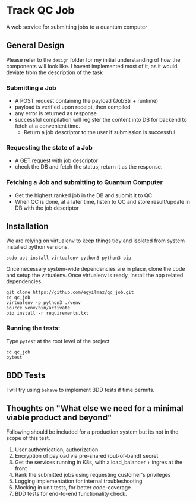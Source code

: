 # Track QC Job
A web service for submitting jobs to a quantum computer

## General Design
Please refer to the `design` folder for my initial understanding of how the components will look like. I havent implemented most of it, as it would deviate from the description of the task

### Submitting a Job
* A POST request containing the payload (JobStr + runtime)
* payload is verified upon receipt, then compiled
* any error is returned as response
* successful compilation will register the content into DB for backend to fetch at a convenient time. 
    * Return a job descriptor to the user if submission is successful

### Requesting the state of a Job
* A GET request with job descriptor
* check the DB and fetch the status, return it as the response.

### Fetching a Job and submitting to Quantum Computer
* Get the highest ranked job in the DB and submit it to QC
* When QC is done, at a later time, listen to QC and store result/update in DB with the job descriptor

## Installation
We are relying on virtualenv to keep things tidy and isolated from system installed python versions.
```
sudo apt install virtualenv python3 python3-pip
``` 
Once necessary system-wide dependencies are in place, clone the code and setup the virtualenv. Once virtualenv is ready, install the app related dependencies.
```
git clone https://github.com/egyilmaz/qc_job.git
cd qc_job
virtualenv -p python3 ./venv
source venv/bin/activate
pip install -r requirements.txt
```
### Running the tests:
Type `pytest` at the root level of the project
```
cd qc_job
pytest
```

## BDD Tests
I will try using `behave` to implement BDD tests if time permits.

## Thoughts on "What else we need for a minimal viable product and beyond"
Following should be included for a production system but its not in the scope of this test.

1. User authentication, authorization
2. Encryption of payload via pre-shared (out-of-band) secret
3. Get the services running in K8s, with a load_balancer + ingres at the front
4. Rank the submitted jobs using requesting customer's privileges
5. Logging implementation for internal troubleshooting
6. Mocking in unit tests, for better code-coverage
7. BDD tests for end-to-end functionality check.
